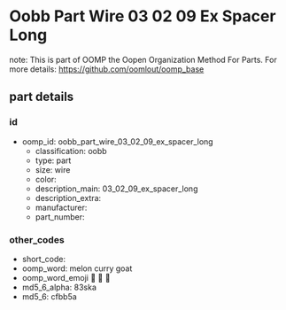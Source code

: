 # Oobb Part Wire 03 02 09 Ex Spacer Long  

note: This is part of OOMP the Oopen Organization Method For Parts. For more details: https://github.com/oomlout/oomp_base

##  part details





### id
* oomp_id: oobb_part_wire_03_02_09_ex_spacer_long
  * classification: oobb
  * type: part
  * size: wire
  * color: 
  * description_main: 03_02_09_ex_spacer_long
  * description_extra: 
  * manufacturer: 
  * part_number: 

### other_codes
* short_code: 
* oomp_word: melon curry goat
* oomp_word_emoji :melon: :curry: :goat:
* md5_6_alpha: 83ska
* md5_6: cfbb5a